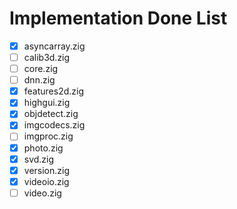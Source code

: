 # Implementation Done List

- [x] asyncarray.zig
- [ ] calib3d.zig
- [ ] core.zig
- [ ] dnn.zig
- [x] features2d.zig
- [x] highgui.zig
- [x] objdetect.zig
- [x] imgcodecs.zig
- [ ] imgproc.zig
- [x] photo.zig
- [x] svd.zig
- [x] version.zig
- [x] videoio.zig
- [ ] video.zig
